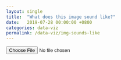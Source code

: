```yaml
---
layout: single
title:  "What does this image sound like?"
date:   2019-07-28 00:00:00 +0800
categories: data-viz
permalink: /data-viz/img-sounds-like
---
```


<style>
	#image-file{
		visibility: hidden;
	}

	#play-music{
		visibility: hidden;
	}
</style>
<link href="https://fonts.googleapis.com/css?family=Roboto:300,400,500,700&display=swap" rel="stylesheet">
<link href="https://fonts.googleapis.com/css?family=Roboto+Condensed:400,700&display=swap" rel="stylesheet">
<main>
	<input type='file' onchange="readFile(this)" />
	<img id="image-file" src="#" alt="your image" />
	<button id="play-music" onClick="callMe()"> What does this image sound like? </button>
</main>
<script src="../assets/js/img-sounds-like.js"></script>
<script>

	function readFile(input){
		if (input.files && input.files[0]) {
            var reader = new FileReader();

            var channels = {}
            reader.onload = function (e) {
                $('#image-file')
                    .attr('src', e.target.result)

                document.getElementById('image-file').style.visibility =  'visible'
        		document.getElementById('play-music').style.visibility =  'visible'

            }           
	        reader.readAsDataURL(input.files[0]);  
        }
	}

	function readImg(){
	    var canvas = document.createElement('canvas');
        var ctx    = canvas.getContext('2d');

        var myImgElement = document.getElementById('image-file');
        ctx.drawImage( myImgElement, 0, 0 );

        var w = myImgElement.width, h=myImgElement.height;
		var imgdata = ctx.getImageData(0,0,10, 10);
		ctx.putImageData(imgdata,0,0)


		return getChannels(imgdata.data)
	}


	function getChannels(input){
		var parsed = {'red': [], 'blue': [], 'green':[], 'alpha':[]}
		input.map(function(x , index){
			if(index % 4 == 0){
				parsed['red'].push(x)
			}else if(index % 4 == 1){
				parsed['blue'].push(x)
			}else if(index % 4 == 2){
				parsed['green'].push(x)
			}else{
				parsed['alpha'].push(x)
			}
		})
	
		return parsed
	}

	var snd1  = new Audio();
	var src1  = document.createElement("source");
	src1.type = "audio/wav";
	src1.src  = "../assets/data/drums/kick.wav";
	snd1.appendChild(src1);

	var snd2  = new Audio();
	var src2  = document.createElement("source");
	src2.type = "audio/wav";
	src2.src  = "../assets/data/drums/snare.wav";
	snd2.appendChild(src2);

	var snd3  = new Audio();
	var src3  = document.createElement("source");
	src3.type = "audio/wav";
	src3.src  = "../assets/data/drums/tink.wav";
	snd3.appendChild(src3);

	var snd4  = new Audio();
	var src4  = document.createElement("source");
	src4.type = "audio/wav";
	src4.src  = "../assets/data/drums/boom.wav";
	snd4.appendChild(src4);

	function playMusic(idx){
		snd4.play()

		if(img_array['red'][idx] %3 == 0){
			snd1.play(); 
		} 
		if(img_array['green'][idx] %4 == 0){
			snd2.play(); 
		} 
		if(img_array['blue'][idx] %5 == 0){
			snd3.play(); 
		} 
	}


	//img_array = readImg()
	function allMusic(){

		(async function loop() {
		    for (let i = 0; i < 100; i++) {
		        await new Promise(resolve => setTimeout(resolve, 200));
		        playMusic(i);
		    }
		})();		 
		}

	function callMe(){
		img_array = readImg()
		console.log(img_array)
		allMusic()
	}

	const sleep = (milliseconds) => {
	  return new Promise(resolve => setTimeout(resolve, milliseconds))
	}

</script>

